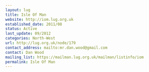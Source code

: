 ```yaml
---
layout: lug
title: Isle Of Man
website: http://iom.lug.org.uk
established_date: 2011/08
status: Active
last_update: 09/2012
categories: North-West
url: http://lug.org.uk/node/179
contact_address: mailto:mr.dan.wood@gmail.com
contact: Dan Wood
mailing_list: https://mailman.lug.org.uk/mailman/listinfo/iom
permalink: Isle Of Man
---
```

